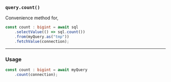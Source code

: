 ### `query.count()`

Convenience method for,
```ts
const count : bigint = await sql
    .selectValue(() => sql.count())
    .from(myQuery.as("tmp"))
    .fetchValue(connection);
```

-----

### Usage

```ts
const count : bigint = await myQuery
    .count(connection);
```